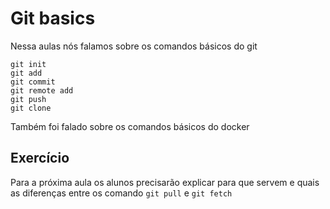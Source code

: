 # Git basics

Nessa aulas nós falamos sobre os comandos básicos do git
```
git init
git add
git commit
git remote add
git push
git clone
```

Também foi falado sobre os comandos básicos do docker


## Exercício
Para a próxima aula os alunos precisarão explicar para que servem e quais as diferenças entre os comando `git pull` e `git fetch`

